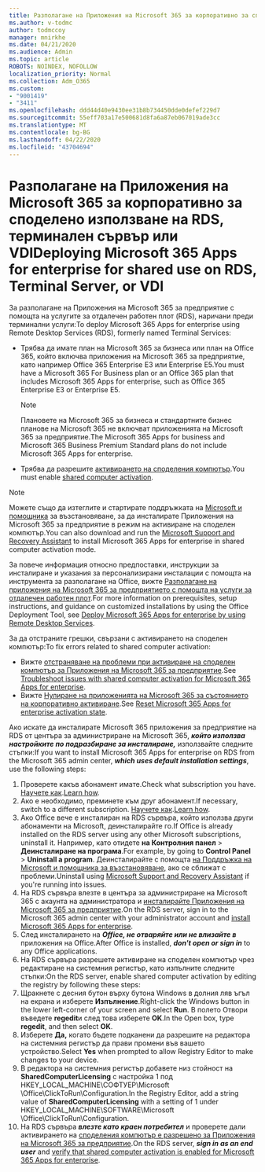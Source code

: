 ```yaml
---
title: Разполагане на Приложения на Microsoft 365 за корпоративно за споделено използване на RDS, терминален сървър или VDI
ms.author: v-todmc
author: todmccoy
manager: mnirkhe
ms.date: 04/21/2020
ms.audience: Admin
ms.topic: article
ROBOTS: NOINDEX, NOFOLLOW
localization_priority: Normal
ms.collection: Adm_O365
ms.custom:
- "9001419"
- "3411"
ms.openlocfilehash: ddd44d40e9430ee31b8b734450dde0defef229d7
ms.sourcegitcommit: 55eff703a17e500681d8fa6a87eb067019ade3cc
ms.translationtype: MT
ms.contentlocale: bg-BG
ms.lasthandoff: 04/22/2020
ms.locfileid: "43704694"
---
```

# <a name="deploying-microsoft-365-apps-for-enterprise-for-shared-use-on-rds-terminal-server-or-vdi"></a><span data-ttu-id="c5913-102">Разполагане на Приложения на Microsoft 365 за корпоративно за споделено използване на RDS, терминален сървър или VDI</span><span class="sxs-lookup"><span data-stu-id="c5913-102">Deploying Microsoft 365 Apps for enterprise for shared use on RDS, Terminal Server, or VDI</span></span>

<span data-ttu-id="c5913-103">За разполагане на Приложения на Microsoft 365 за предприятие с помощта на услугите за отдалечен работен плот (RDS), наричани преди терминални услуги:</span><span class="sxs-lookup"><span data-stu-id="c5913-103">To deploy Microsoft 365 Apps for enterprise using Remote Desktop Services (RDS), formerly named Terminal Services:</span></span>
- <span data-ttu-id="c5913-104">Трябва да имате план на Microsoft 365 за бизнеса или план на Office 365, който включва приложения на Microsoft 365 за предприятие, като например Office 365 Enterprise E3 или Enterprise E5.</span><span class="sxs-lookup"><span data-stu-id="c5913-104">You must have a Microsoft 365 For Business plan or an Office 365 plan that includes Microsoft 365 Apps for enterprise, such as Office 365 Enterprise E3 or Enterprise E5.</span></span>
   > [!NOTE] 
   > <span data-ttu-id="c5913-105">Плановете на Microsoft 365 за бизнеса и стандартните бизнес планове на Microsoft 365 не включват приложенията на Microsoft 365 за предприятие.</span><span class="sxs-lookup"><span data-stu-id="c5913-105">The Microsoft 365 Apps for business and Microsoft 365 Business Premium Standard plans do not include Microsoft 365 Apps for enterprise.</span></span>
- <span data-ttu-id="c5913-106">Трябва да разрешите [активирането на споделения компютър](https://docs.microsoft.com/DeployOffice/overview-of-shared-computer-activation-for-office-365-proplus).</span><span class="sxs-lookup"><span data-stu-id="c5913-106">You must enable [shared computer activation](https://docs.microsoft.com/DeployOffice/overview-of-shared-computer-activation-for-office-365-proplus).</span></span>

> [!NOTE]
> <span data-ttu-id="c5913-107">Можете също да изтеглите и стартирате поддръжката на [Microsoft и помощника](https://aka.ms/SaRA_OfficeSCA_M365Portal) за възстановяване, за да инсталирате Приложения на Microsoft 365 за предприятие в режим на активиране на споделен компютър.</span><span class="sxs-lookup"><span data-stu-id="c5913-107">You can also download and run the [Microsoft Support and Recovery Assistant](https://aka.ms/SaRA_OfficeSCA_M365Portal) to install Microsoft 365 Apps for enterprise in shared computer activation mode.</span></span>

<span data-ttu-id="c5913-108">За повече информация относно предпоставки, инструкции за инсталиране и указания за персонализирани инсталации с помощта на инструмента за разполагане на Office, вижте [Разполагане на приложения на Microsoft 365 за предприятието с помощта на услуги за отдалечен работен плот](https://docs.microsoft.com/DeployOffice/deploy-office-365-proplus-by-using-remote-desktop-services).</span><span class="sxs-lookup"><span data-stu-id="c5913-108">For more information on prerequisites, setup instructions, and guidance on customized installations by using the Office Deployment Tool, see [Deploy Microsoft 365 Apps for enterprise by using Remote Desktop Services](https://docs.microsoft.com/DeployOffice/deploy-office-365-proplus-by-using-remote-desktop-services).</span></span>

<span data-ttu-id="c5913-109">За да отстраните грешки, свързани с активирането на споделен компютър:</span><span class="sxs-lookup"><span data-stu-id="c5913-109">To fix errors related to shared computer activation:</span></span>
- <span data-ttu-id="c5913-110">Вижте [отстраняване на проблеми при активиране на споделен компютър за Приложения на Microsoft 365 за предприятие](https://docs.microsoft.com/DeployOffice/troubleshoot-issues-with-shared-computer-activation-for-office-365-proplus).</span><span class="sxs-lookup"><span data-stu-id="c5913-110">See [Troubleshoot issues with shared computer activation for Microsoft 365 Apps for enterprise](https://docs.microsoft.com/DeployOffice/troubleshoot-issues-with-shared-computer-activation-for-office-365-proplus).</span></span>
- <span data-ttu-id="c5913-111">Вижте [Нулиране на приложенията на Microsoft 365 за състоянието на корпоративно активиране](https://go.microsoft.com/fwlink/?linkid=2109218).</span><span class="sxs-lookup"><span data-stu-id="c5913-111">See [Reset Microsoft 365 Apps for enterprise activation state](https://go.microsoft.com/fwlink/?linkid=2109218).</span></span>

<span data-ttu-id="c5913-112">Ако искате да инсталирате Microsoft 365 приложения за предприятие на RDS от центъра за администриране на Microsoft 365, ***който използва настройките по подразбиране за инсталиране,*** използвайте следните стъпки:</span><span class="sxs-lookup"><span data-stu-id="c5913-112">If you want to install Microsoft 365 Apps for enterprise on RDS from the Microsoft 365 admin center, ***which uses default installation settings***, use the following steps:</span></span>

1.    <span data-ttu-id="c5913-113">Проверете какъв абонамент имате.</span><span class="sxs-lookup"><span data-stu-id="c5913-113">Check what subscription you have.</span></span> <span data-ttu-id="c5913-114">[Научете как](https://docs.microsoft.com/office365/admin/admin-overview/what-subscription-do-i-have).</span><span class="sxs-lookup"><span data-stu-id="c5913-114">[Learn how](https://docs.microsoft.com/office365/admin/admin-overview/what-subscription-do-i-have).</span></span>
2.    <span data-ttu-id="c5913-115">Ако е необходимо, преминете към друг абонамент.</span><span class="sxs-lookup"><span data-stu-id="c5913-115">If necessary, switch to a different subscription.</span></span> <span data-ttu-id="c5913-116">[Научете как](https://docs.microsoft.com/office365/admin/subscriptions-and-billing/switch-to-a-different-plan).</span><span class="sxs-lookup"><span data-stu-id="c5913-116">[Learn how](https://docs.microsoft.com/office365/admin/subscriptions-and-billing/switch-to-a-different-plan).</span></span>
3.    <span data-ttu-id="c5913-117">Ако Office вече е инсталиран на RDS сървъра, който използва други абонаменти на Microsoft, деинсталирайте го.</span><span class="sxs-lookup"><span data-stu-id="c5913-117">If Office is already installed on the RDS server using any other Microsoft subscriptions, uninstall it.</span></span> <span data-ttu-id="c5913-118">Например, като отидете **на Контролния панел** > **Деинсталиране на програма**.</span><span class="sxs-lookup"><span data-stu-id="c5913-118">For example, by going to **Control Panel** > **Uninstall a program**.</span></span> <span data-ttu-id="c5913-119">Деинсталирайте с помощта [на Поддръжка на Microsoft и помощника за възстановяване,](https://aka.ms/SARA-OfficeUninstall-Alchemy) ако се сближат с проблеми.</span><span class="sxs-lookup"><span data-stu-id="c5913-119">Uninstall using [Microsoft Support and Recovery Assistant](https://aka.ms/SARA-OfficeUninstall-Alchemy) if you're running into issues.</span></span>
4.    <span data-ttu-id="c5913-120">На RDS сървъра влезте в центъра за администриране на Microsoft 365 с акаунта на администратора и [инсталирайте Приложения на Microsoft 365 за предприятие](https://portal.office.com/OLS/MySoftware.aspx).</span><span class="sxs-lookup"><span data-stu-id="c5913-120">On the RDS server, sign in to the Microsoft 365 admin center with your administrator account and [install Microsoft 365 Apps for enterprise](https://portal.office.com/OLS/MySoftware.aspx).</span></span>
5.    <span data-ttu-id="c5913-121">След инсталирането на ***Office, не отваряйте или не влизайте в*** приложения на Office.</span><span class="sxs-lookup"><span data-stu-id="c5913-121">After Office is installed, ***don't open or sign in*** to any Office applications.</span></span>
6.    <span data-ttu-id="c5913-122">На RDS сървъра разрешете активиране на споделен компютър чрез редактиране на системния регистър, като изпълните следните стъпки:</span><span class="sxs-lookup"><span data-stu-id="c5913-122">On the RDS server, enable shared computer activation by editing the registry by following these steps:</span></span>
   1. <span data-ttu-id="c5913-123">Щракнете с десния бутон върху бутона Windows в долния ляв ъгъл на екрана и изберете **Изпълнение**.</span><span class="sxs-lookup"><span data-stu-id="c5913-123">Right-click the Windows button in the lower left-corner of your screen and select **Run**.</span></span> <span data-ttu-id="c5913-124">В полето Отвори въведете **regedit**и след това изберете **OK**.</span><span class="sxs-lookup"><span data-stu-id="c5913-124">In the Open box, type **regedit**, and then select **OK**.</span></span>
   2. <span data-ttu-id="c5913-125">Изберете **Да,** когато бъдете подканени да разрешите на редактора на системния регистър да прави промени във вашето устройство.</span><span class="sxs-lookup"><span data-stu-id="c5913-125">Select **Yes** when prompted to allow Registry Editor to make changes to your device.</span></span>
   3. <span data-ttu-id="c5913-126">В редактора на системния регистър добавете низ стойност на **SharedComputerLicensing** с настройка 1 под HKEY_LOCAL_MACHINE\СОФТУЕР\Microsoft \Office\ClickToRun\Configuration.</span><span class="sxs-lookup"><span data-stu-id="c5913-126">In the Registry Editor, add a string value of **SharedComputerLicensing** with a setting of 1 under HKEY_LOCAL_MACHINE\SOFTWARE\Microsoft \Office\ClickToRun\Configuration.</span></span>
   4. <span data-ttu-id="c5913-127">На RDS сървъра ***влезте като краен потребител*** и проверете дали активирането на [споделения компютър е разрешено за Приложения на Microsoft 365 за предприятие](https://docs.microsoft.com/DeployOffice/troubleshoot-issues-with-shared-computer-activation-for-office-365-proplus#verify-that-activation-for-office-365-proplus-succeeded).</span><span class="sxs-lookup"><span data-stu-id="c5913-127">On the RDS server, ***sign in as an end user*** and [verify that shared computer activation is enabled for Microsoft 365 Apps for enterprise](https://docs.microsoft.com/DeployOffice/troubleshoot-issues-with-shared-computer-activation-for-office-365-proplus#verify-that-activation-for-office-365-proplus-succeeded).</span></span>


